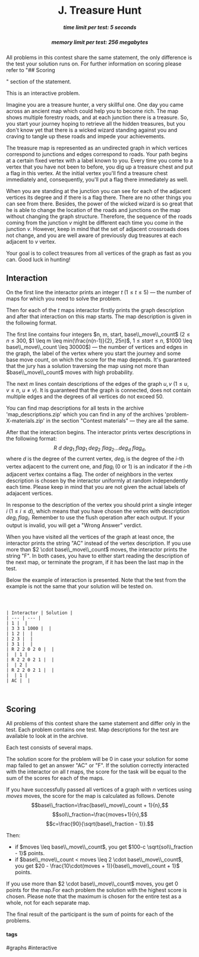 <h1 style='text-align: center;'> J. Treasure Hunt</h1>

<h5 style='text-align: center;'>time limit per test: 5 seconds</h5>
<h5 style='text-align: center;'>memory limit per test: 256 megabytes</h5>

All problems in this contest share the same statement, the only difference is the test your solution runs on. For further information on scoring please refer to "## Scoring

" section of the statement.

This is an interactive problem.

Imagine you are a treasure hunter, a very skillful one. One day you came across an ancient map which could help you to become rich. The map shows multiple forestry roads, and at each junction there is a treasure. So, you start your journey hoping to retrieve all the hidden treasures, but you don't know yet that there is a wicked wizard standing against you and craving to tangle up these roads and impede your achievements.

The treasure map is represented as an undirected graph in which vertices correspond to junctions and edges correspond to roads. Your path begins at a certain fixed vertex with a label known to you. Every time you come to a vertex that you have not been to before, you dig up a treasure chest and put a flag in this vertex. At the initial vertex you'll find a treasure chest immediately and, consequently, you'll put a flag there immediately as well.

When you are standing at the junction you can see for each of the adjacent vertices its degree and if there is a flag there. There are no other things you can see from there. Besides, the power of the wicked wizard is so great that he is able to change the location of the roads and junctions on the map without changing the graph structure. Therefore, the sequence of the roads coming from the junction $v$ might be different each time you come in the junction $v$. However, keep in mind that the set of adjacent crossroads does not change, and you are well aware of previously dug treasures at each adjacent to $v$ vertex.

Your goal is to collect treasures from all vertices of the graph as fast as you can. Good luck in hunting!

## Interaction

On the first line the interactor prints an integer $t$ ($1 \leq t \leq 5$) — the number of maps for which you need to solve the problem.

Then for each of the $t$ maps interactor firstly prints the graph description and after that interaction on this map starts. The map description is given in the following format.

The first line contains four integers $n, m, start, base\\_move\\_count$ ($2 \leq n \leq 300$, $1 \leq m \leq min(\frac{n(n-1)}{2}, 25n)$, $1 \leq start \leq n$, $1000 \leq base\\_move\\_count \leq 30000$) — the number of vertices and edges in the graph, the label of the vertex where you start the journey and some base move count, on which the score for the map depends. It's guaranteed that the jury has a solution traversing the map using not more than $base\\_move\\_count$ moves with high probability.

The next $m$ lines contain descriptions of the edges of the graph $u, v$ ($1 \leq u, v \leq n$, $u \neq v$). It is guaranteed that the graph is connected, does not contain multiple edges and the degrees of all vertices do not exceed 50.

You can find map descriptions for all tests in the archive 'map_descriptions.zip' which you can find in any of the archives 'problem-X-materials.zip' in the section "Contest materials" — they are all the same. 

After that the interaction begins. The interactor prints vertex descriptions in the following format: $$R~d~deg_1~flag_1~deg_2~flag_2 \ldots deg_d~flag_d,$$ where $d$ is the degree of the current vertex, $deg_i$ is the degree of the $i$-th vertex adjacent to the current one, and $flag_i$ (0 or 1) is an indicator if the $i$-th adjacent vertex contains a flag. The order of neighbors in the vertex description is chosen by the interactor uniformly at random independently each time. Please keep in mind that you are not given the actual labels of adajacent vertices.

In response to the description of the vertex you should print a single integer $i$ ($1 \leq i \leq d$), which means that you have chosen the vertex with description $deg_i~flag_i$. Remember to use the flush operation after each output. If your output is invalid, you will get a "Wrong Answer" verdict.

When you have visited all the vertices of the graph at least once, the interactor prints the string "AC" instead of the vertex description. If you use more than $2 \cdot base\\_move\\_count$ moves, the interactor prints the string "F". In both cases, you have to either start reading the description of the next map, or terminate the program, if it has been the last map in the test.

Below the example of interaction is presented. Note that the test from the example is not the same that your solution will be tested on.


```
  


| Interactor | Solution |
| --- | --- |
| 1 |  |
| 3 3 1 1000 |  |
| 1 2 |  |
| 2 3 |  |
| 3 1 |  |
| R 2 2 0 2 0 |  |
|  | 1 |
| R 2 2 0 2 1 |  |
|  | 2 |
| R 2 2 0 2 1 |  |
|  | 1 |
| AC |  |

  

```
## Scoring

All problems of this contest share the same statement and differ only in the test. Each problem contains one test. Map descriptions for the test are available to look at in the archive.

Each test consists of several maps.

The solution score for the problem will be $0$ in case your solution for some map failed to get an answer "AC" or "F". If the solution correctly interacted with the interactor on all $t$ maps, the score for the task will be equal to the sum of the scores for each of the maps.

If you have successfully passed all vertices of a graph with $n$ vertices using $moves$ moves, the score for the map is calculated as follows. Denote $$base\\_fraction=\frac{base\\_move\\_count + 1}{n},$$ $$sol\\_fraction=\frac{moves+1}{n},$$ $$c=\frac{90}{\sqrt{base\\_fraction - 1}}.$$

Then: 

* if $moves \leq base\\_move\\_count$, you get $100-c \sqrt{sol\\_fraction - 1}$ points.
* if $base\\_move\\_count < moves \leq 2 \cdot base\\_move\\_count$, you get $20 - \frac{10\cdot(moves + 1)}{base\\_move\\_count + 1}$ points.

 If you use more than $2 \cdot base\\_move\\_count$ moves, you get 0 points for the map.For each problem the solution with the highest score is chosen. Please note that the maximum is chosen for the entire test as a whole, not for each separate map.

The final result of the participant is the sum of points for each of the problems.



#### tags 

#graphs #interactive 